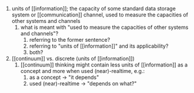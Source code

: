 1. units of [[information]]; the capacity of some standard data storage system or [[communication]] channel, used to measure the capacities of other systems and channels
	1. what is meant with "used to measure the capacities of other systems and channels"?
		1. referring to the former sentence?
		2. referring to "units of [[information]]" and its applicability?
		3. both?
2. [[continuum]] vs. discrete (units of [[information]])
	1. [[continuum]] thinking might contain less units of [[information]] as a concept and more when used (near)-realtime, e.g.:
		1. as a concept → "it depends"
		2. used (near)-realtime → "depends on what?"